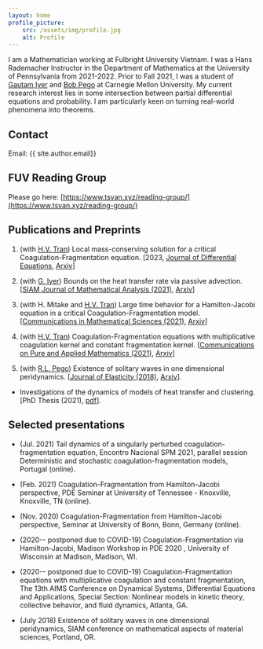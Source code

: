 ```yaml
---
layout: home
profile_picture:
    src: /assets/img/profile.jpg
    alt: Profile
---
```

I am a Mathematician working at Fulbright University Vietnam. 
I was a Hans Rademacher Instructor in the Department of Mathematics at the 
University of Pennsylvania from 2021-2022. 
Prior to Fall 2021, I was a student of [Gautam Iyer](https://www.math.cmu.edu/~gautam/) and [Bob Pego](https://www.math.cmu.edu/~bobpego/) at Carnegie Mellon University. 
My current research interest lies in some intersection between partial differential equations and probability. 
I am particularly keen on turning real-world phenomena into theorems.

## Contact
Email: {{ site.author.email}}

## FUV Reading Group
Please go here: [https://www.tsvan.xyz/reading-group/](https://www.tsvan.xyz/reading-group/)

## Publications and Preprints
1. (with [H.V. Tran](http://www.math.wisc.edu/~hung/)) Local mass-conserving solution for a critical Coagulation-Fragmentation equation. [2023, [Journal of Differential Equations](https://www.sciencedirect.com/science/article/pii/S0022039622007252?dgcid=author), [Arxiv](https://arxiv.org/abs/2202.03394)]

1. (with [G. Iyer](https://www.math.cmu.edu/~gautam)) Bounds on the heat transfer rate via passive advection. [[SIAM Journal of Mathematical Analysis (2021)](https://epubs.siam.org/doi/10.1137/21M1394497), 
[Arxiv](https://arxiv.org/abs/2101.10287)]

1. (with H. Mitake and [H.V. Tran](http://www.math.wisc.edu/~hung/)) Large time behavior for a Hamilton-Jacobi equation in a critical
  Coagulation-Fragmentation model. 
  [[Communications in Mathematical Sciences (2021)](https://dx.doi.org/10.4310/CMS.2021.v19.n2.a8), 
  [Arxiv](https://arxiv.org/abs/2004.13619)]

1. (with [H.V. Tran](http://www.math.wisc.edu/~hung/)) Coagulation-Fragmentation equations with multiplicative coagulation kernel and constant fragmentation kernel. 
[[Communications on Pure and Applied Mathematics (2021)](https://doi.org/10.1002/cpa.21979),
 [Arxiv](https://arxiv.org/abs/1910.13424)]

1. (with [R.L. Pego](http://www.math.cmu.edu/~bobpego/)) Existence of solitary waves in one dimensional peridynamics. 
[[Journal of Elasticity (2018)](https://rdcu.be/bargo),
 [Arxiv](https://arxiv.org/abs/1802.00516)].

- Investigations of the dynamics of models of heat transfer and clustering. 
[PhD Thesis (2021), [pdf](pdfs/Van-Thesis.pdf)].

## Selected presentations 
- (Jul. 2021) Tail dynamics of a singularly perturbed coagulation-fragmentation equation, Encontro Nacional SPM 2021, parallel session Deterministic and stochastic coagulation-fragmentation models, Portugal (online).

- (Feb. 2021) Coagulation-Fragmentation from Hamilton-Jacobi perspective, PDE Seminar at  University of Tennessee - Knoxville, Knoxville, TN (online).

- (Nov. 2020) Coagulation-Fragmentation from Hamilton-Jacobi perspective, Seminar at University of Bonn, Bonn, Germany (online).

- (2020-- postponed due to COVID-19) Coagulation-Fragmentation via Hamilton-Jacobi, Madison Workshop in PDE 2020 , University of Wisconsin at Madison, Madison, WI.

- (2020-- postponed due to COVID-19) Coagulation-Fragmentation equations with multiplicative coagulation and constant
fragmentation, The 13th AIMS Conference on Dynamical Systems, Differential Equations and
Applications, Special Section: Nonlinear models in kinetic theory, collective behavior, and fluid
dynamics, Atlanta, GA.

- (July 2018) Existence of solitary waves in one dimensional peridynamics, SIAM conference on mathematical aspects of material sciences, Portland, OR.
